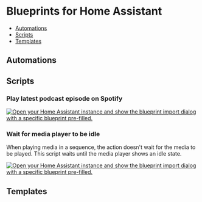 # Blueprints for Home Assistant

* [Automations](#automations)
* [Scripts](#scripts)
* [Templates](#templates)

## Automations

## Scripts

### Play latest podcast episode on Spotify

[![Open your Home Assistant instance and show the blueprint import dialog with a specific blueprint pre-filled.](https://my.home-assistant.io/badges/blueprint_import.svg)](https://my.home-assistant.io/redirect/blueprint_import/?blueprint_url=https%3A%2F%2Fblueprints.homeautomationlab.tv%2Fscript-spotify-play-podcast)

### Wait for media player to be idle

When playing media in a sequence, the action doesn't wait for the media to be played. This script waits until the media player shows an idle state.

[![Open your Home Assistant instance and show the blueprint import dialog with a specific blueprint pre-filled.](https://my.home-assistant.io/badges/blueprint_import.svg)](https://my.home-assistant.io/redirect/blueprint_import/?blueprint_url=https%3A%2F%2Fblueprints.homeautomationlab.tv%2Fscript-media-player-idle)

## Templates
